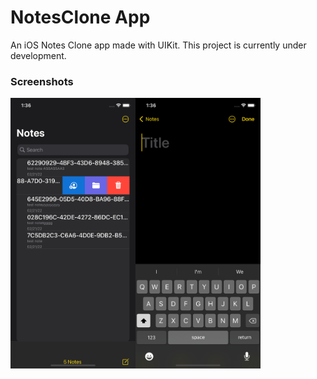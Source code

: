 # NotesClone App
An iOS Notes Clone app made with UIKit. This project is currently under development.

### Screenshots
<div class="row" style="display: table;">
  <div class="column" style="float: left;">
    <img src="Images/NotesClone-Home.png" width=200>
  </div>
  <div class="column" style="float: left;">
    <img src="Images/NotesClone-NewNote.png" width=200>
  </div>
</div>
